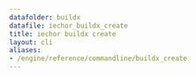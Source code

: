 ```yaml
---
datafolder: buildx
datafile: iechor_buildx_create
title: iechor buildx create
layout: cli
aliases:
- /engine/reference/commandline/buildx_create
---
```


<!--
This page is automatically generated from iEchor's source code. If you want to
suggest a change to the text that appears here, open a ticket or pull request
in the source repository on GitHub:

https://github.com/iechor/buildx
-->
